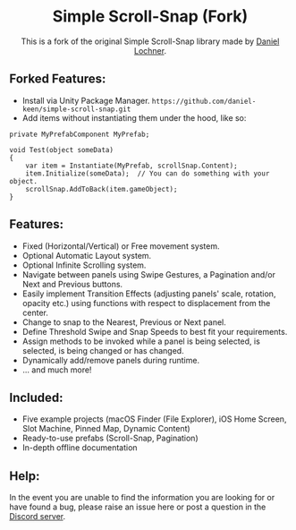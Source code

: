 <h1 align="middle">Simple Scroll-Snap (Fork)</h1>
<p align="middle">This is a fork of the original Simple Scroll-Snap library made by <a href="https://github.com/daniellochner/simple-scroll-snap/commits?author=daniellochner">Daniel Lochner</a>.</p>

## Forked Features:
- Install via Unity Package Manager. `https://github.com/daniel-keen/simple-scroll-snap.git`
- Add items without instantiating them under the hood, like so:
```
private MyPrefabComponent MyPrefab;

void Test(object someData)
{
    var item = Instantiate(MyPrefab, scrollSnap.Content);
    item.Initialize(someData);  // You can do something with your object.
    scrollSnap.AddToBack(item.gameObject);
}
```

## Features:
- Fixed (Horizontal/Vertical) or Free movement system.
- Optional Automatic Layout system.
- Optional Infinite Scrolling system.
- Navigate between panels using Swipe Gestures, a Pagination and/or Next and Previous buttons.
- Easily implement Transition Effects (adjusting panels' scale, rotation, opacity etc.) using functions with respect to displacement from the center.
- Change to snap to the Nearest, Previous or Next panel.
- Define Threshold Swipe and Snap Speeds to best fit your requirements.
- Assign methods to be invoked while a panel is being selected, is selected, is being changed or has changed.
- Dynamically add/remove panels during runtime.
- ... and much more!

## Included:
- Five example projects (macOS Finder (File Explorer), iOS Home Screen, Slot Machine, Pinned Map, Dynamic Content)
- Ready-to-use prefabs (Scroll-Snap, Pagination)
- In-depth offline documentation

## Help:
In the event you are unable to find the information you are looking for or have found a bug, please raise an issue here or post a question in the [Discord server](https://discord.gg/sJysbdu).

